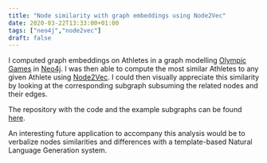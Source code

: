 ```yaml
---
title: "Node similarity with graph embeddings using Node2Vec"
date: 2020-03-22T13:33:00+01:00
tags: ["neo4j","node2vec"]
draft: false
---
```


I computed graph embeddings on Athletes in a graph modelling [Olympic Games](https://www.kaggle.com/heesoo37/120-years-of-olympic-history-athletes-and-results) in [Neo4j](https://neo4j.com/). I was then able to compute the most similar Athletes to any given Athlete using [Node2Vec](https://github.com/VHRanger/nodevectors). I could then visually appreciate this similarity by looking at the corresponding subgraph subsuming the related nodes and their edges.  <!--more-->

The repository with the code and the example subgraphs can be found [here](https://github.com/nadjet/gembeds_neo4j).

An interesting future application to accompany this analysis would be to verbalize nodes similarities and differences with a template-based Natural Language Generation system.